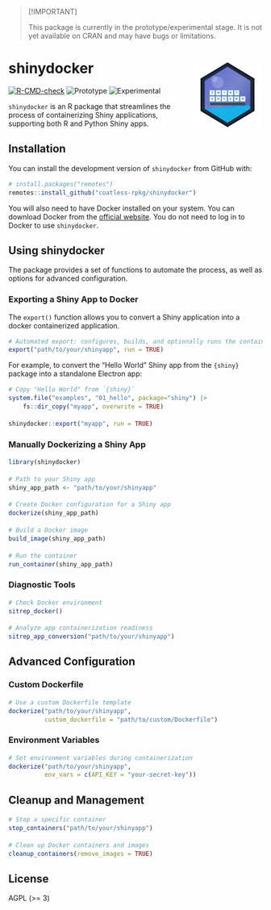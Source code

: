 
<!-- README.md is generated from README.Rmd. Please edit that file -->

> \[!IMPORTANT\]
>
> This package is currently in the prototype/experimental stage. It is
> not yet available on CRAN and may have bugs or limitations.

# shinydocker <img src="man/figures/shinydocker-animated-logo.svg" align="right" height="139" />

<!-- badges: start -->

[![R-CMD-check](https://github.com/coatless-rpkg/shinydocker/actions/workflows/R-CMD-check.yaml/badge.svg)](https://github.com/coatless-rpkg/shinydocker/actions/workflows/R-CMD-check.yaml)
![Prototype](https://img.shields.io/badge/Status-Prototype-orange)
![Experimental](https://img.shields.io/badge/Status-Experimental-blue)
<!-- badges: end -->

`shinydocker` is an R package that streamlines the process of
containerizing Shiny applications, supporting both R and Python Shiny
apps.

## Installation

You can install the development version of `shinydocker` from GitHub
with:

``` r
# install.packages("remotes")
remotes::install_github("coatless-rpkg/shinydocker")
```

You will also need to have Docker installed on your system. You can
download Docker from the [official
website](https://www.docker.com/products/docker-desktop). You do not
need to log in to Docker to use `shinydocker`.

## Using shinydocker

The package provides a set of functions to automate the process, as well
as options for advanced configuration.

### Exporting a Shiny App to Docker

The `export()` function allows you to convert a Shiny application into a
docker containerized application.

``` r
# Automated export: configures, builds, and optionally runs the container
export("path/to/your/shinyapp", run = TRUE)
```

For example, to convert the “Hello World” Shiny app from the `{shiny}`
package into a standalone Electron app:

``` r
# Copy "Hello World" from `{shiny}`
system.file("examples", "01_hello", package="shiny") |>
    fs::dir_copy("myapp", overwrite = TRUE)

shinydocker::export("myapp", run = TRUE)
```

### Manually Dockerizing a Shiny App

``` r
library(shinydocker)

# Path to your Shiny app
shiny_app_path <- "path/to/your/shinyapp"

# Create Docker configuration for a Shiny app
dockerize(shiny_app_path)

# Build a Docker image
build_image(shiny_app_path)

# Run the container
run_container(shiny_app_path)
```

### Diagnostic Tools

``` r
# Check Docker environment
sitrep_docker()

# Analyze app containerization readiness
sitrep_app_conversion("path/to/your/shinyapp")
```

## Advanced Configuration

### Custom Dockerfile

``` r
# Use a custom Dockerfile template
dockerize("path/to/your/shinyapp", 
          custom_dockerfile = "path/to/custom/Dockerfile")
```

### Environment Variables

``` r
# Set environment variables during containerization
dockerize("path/to/your/shinyapp", 
          env_vars = c(API_KEY = "your-secret-key"))
```

## Cleanup and Management

``` r
# Stop a specific container
stop_containers("path/to/your/shinyapp")

# Clean up Docker containers and images
cleanup_containers(remove_images = TRUE)
```

## License

AGPL (\>= 3)
